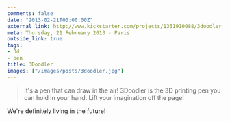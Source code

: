 ```yaml
---
comments: false
date: "2013-02-21T00:00:00Z"
external_link: http://www.kickstarter.com/projects/1351910088/3doodler-the-worlds-first-3d-printing-pen
meta: Thursday, 21 February 2013 - Paris
outside_link: true
tags:
- 3d
- pen
title: 3Doodler
images: ["/images/posts/3doodler.jpg"]
---
```


> It's a pen that can draw in the air! 3Doodler is the 3D printing pen you can hold in your hand. Lift your imagination off the page!

We're definitely living in the future!
